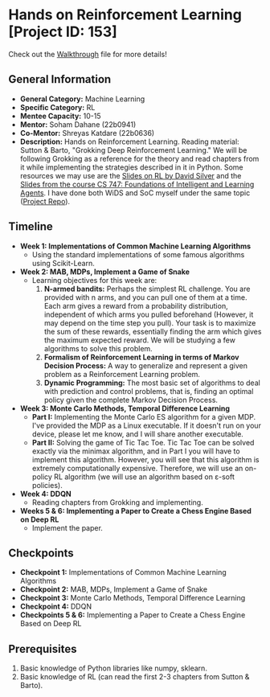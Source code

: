 # Hands on Reinforcement Learning [Project ID: 153]

Check out the [Walkthrough](Walkthrough.md) file for more details!

## General Information

- **General Category:** Machine Learning
- **Specific Category:** RL
- **Mentee Capacity:** 10-15
- **Mentor:** Soham Dahane (22b0941)
- **Co-Mentor:** Shreyas Katdare (22b0636)
- **Description:**
  Hands on Reinforcement Learning. Reading material: Sutton & Barto, "Grokking Deep Reinforcement Learning." We will be
  following Grokking as a reference for the theory and read chapters from it while implementing the strategies described
  in it in Python. Some resources we may use are
  the [Slides on RL by David Silver](https://www.deepmind.com/learning-resources/introduction-to-reinforcement-learning-with-david-silver)
  and
  the [Slides from the course CS 747: Foundations of Intelligent and Learning Agents](https://www.cse.iitb.ac.in/~shivaram/teaching/old/cs747-a2022/index.html).
  I have done both WiDS and
  SoC myself under the same
  topic ([Project Repo](https://github.com/theashwinabraham/WiDS-Training-AI-to-play-games-using-Reinforcement-Learning)).

## Timeline

- **Week 1: Implementations of Common Machine Learning Algorithms**
    - Using the standard implementations of some famous algorithms using Scikit-Learn.
- **Week 2: MAB, MDPs, Implement a Game of Snake**
    - Learning objectives for this week are:
        1. **N-armed bandits:** Perhaps the simplest RL challenge. You are provided with n arms, and you can pull one of
           them at a time. Each arm gives a reward from a probability distribution, independent of which arms you pulled
           beforehand (However, it may depend on the time step you pull). Your task is to maximize the sum of these
           rewards, essentially finding the arm which gives the maximum expected reward. We will be studying a few
           algorithms to solve this problem.
        2. **Formalism of Reinforcement Learning in terms of Markov Decision Process:** A way to generalize and
           represent a given problem as a Reinforcement Learning problem.
        3. **Dynamic Programming:** The most basic set of algorithms to deal with prediction and control problems, that
           is, finding an optimal policy given the complete Markov Decision Process.
- **Week 3: Monte Carlo Methods, Temporal Difference Learning**
    - **Part I:** Implementing the Monte Carlo ES algorithm for a given MDP. I've provided the MDP as a Linux
      executable. If it doesn't run on your device, please let me know, and I will share another executable.
    - **Part II:** Solving the game of Tic Tac Toe. Tic Tac Toe can be solved exactly via the minimax algorithm, and in
      Part I you will have to implement this algorithm. However, you will see that this algorithm is extremely
      computationally expensive. Therefore, we will use an on-policy RL algorithm (we will use an algorithm based on
      ε-soft policies).
- **Week 4: DDQN**
    - Reading chapters from Grokking and implementing.
- **Weeks 5 & 6: Implementing a Paper to Create a Chess Engine Based on Deep RL**
    - Implement the paper.

## Checkpoints

- **Checkpoint 1:** Implementations of Common Machine Learning Algorithms
- **Checkpoint 2:** MAB, MDPs, Implement a Game of Snake
- **Checkpoint 3:** Monte Carlo Methods, Temporal Difference Learning
- **Checkpoint 4:** DDQN
- **Checkpoints 5 & 6:** Implementing a Paper to Create a Chess Engine Based on Deep RL

## Prerequisites

1. Basic knowledge of Python libraries like numpy, sklearn.
2. Basic knowledge of RL (can read the first 2-3 chapters from Sutton & Barto).

<!--
## Statement of Purpose (SOP)

I am very much interested in learning about Reinforcement Learning and Machine Learning (as AI-ML is a field with very
high demand 🙂). I believe working on your project would be a fantastic way for me to advance in this area. I am excited
to learn about the theoretical foundations of reinforcement learning and machine learning and their real-world
applications. I also have a basic knowledge of Python. I have a strong commitment to learning and meeting deadlines. I
am confident that my participation will enhance my Machine Learning and Reinforcement Learning expertise.
-->